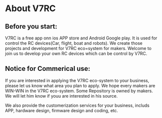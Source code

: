 # About V7RC 

## Before you start:
  
  V7RC is a free app onn ios APP store and Android Google play. It is used for control the RC devices(Car, flight, boat and robots). We create those projects and development for V7RC eco=system for makers.
  Welcome to join us to develop your own RC devices which can be control by V7RC.

## Notice for Commerical use:

If you are interested in applying the V7RC eco-system to your business, please let us know what area you plan to apply. We hope every makers are WIN-WIN in the V7RC eco-system. Some Repository is owned by makers. We will let him know if youu are interested in his source.

We also provide the customerization services for your business, includs APP, hardware design, firmware design and coding, etc.

